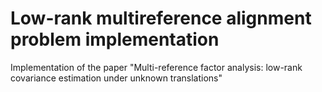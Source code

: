 # Low-rank multireference alignment problem implementation
Implementation of the paper "Multi-reference factor analysis: low-rank covariance estimation under unknown translations"

